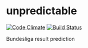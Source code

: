 unpredictable
=============

[![Code Climate](https://codeclimate.com/github/janpapenbrock/unpredictable.png)](https://codeclimate.com/github/janpapenbrock/unpredictable) [![Build Status](https://travis-ci.org/janpapenbrock/unpredictable.png?branch=master)](https://travis-ci.org/janpapenbrock/unpredictable)


Bundesliga result prediction
